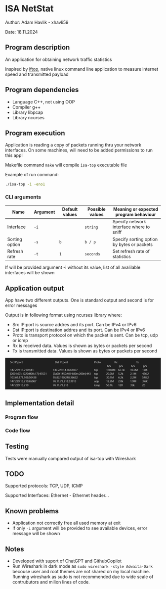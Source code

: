 # ISA NetStat
Author: Adam Havlik - xhavli59

Date: 18.11.2024

## Program description

An application for obtaining network traffic statistics

Inspired by [iftop](https://pdw.ex-parrot.com/iftop/), native linux command line application to measure internet speed and transmitted payload

## Program dependencies

- Language C++, not using OOP
- Compiler g++
- Library libpcap
- Library ncurses

## Program execution

Application is reading a copy of packets running thru your network interfaces. On some machines, will need to be added permissions to run this app!

Makefile command `make` will compile `isa-top` executable file

Example of run command:

``` bash
./isa-top -i -eno1
```

### CLI arguments

| Name              | Argument | Default values | Possible values | Meaning or expected program behaviour
| ----------------- | -------- | -------------- | --------------- | -------------------------------------
| Interface         | `-i`     |                | `string`        | Specify network interface where to sniff 
| Sorting option    | `-s`     | `b`            | `b / p`         | Specify sorting option by bytes or packets
| Refresh rate      | `-t`     | `1`            | `seconds`       | Set refresh rate of statistics

If will be provided argument -i without its value, list of all avalilable interfaces will be shown

## Application output

App have two different outputs. One is standard output and second is for error messages

Output is in following format using ncurses library where:
- Src IP:port is source addres and its port. Can be IPv4 or IPv6 
- Dst IP:port is destination addres and its port. Can be IPv4 or IPv6 
- Proto is transport protocol on which the packet is sent. Can be tcp, udp or icmp
- Rx is received data. Values is shown as bytes or packets per second
- Tx is transmitted data. Values is shown as bytes or packets per second

![OutputExample](docs/OutputExample.png)

## Implementation detail

### Program flow

### Code flow


## Testing

Tests were manually compared output of isa-top with Wireshark

## TODO
Supported protocols:
TCP, UDP, ICMP

Supported Interfaces:
Ethernet - Ethernet header...

## Known problems
- Application not correctly free all used memory at exit
- If only `-i` argument will be provided to see available devices, error message will be shown  

## Notes
- Developed with suport of ChatGPT and GithubCopilot
- Run Wireshark in dark mode as `sudo wireshark -style Adwaita-Dark` becouse user and root themes are not shared on my local machine.
  Running wireshark as sudo is not recommended due to wide scale of contrubutors and milion lines of code.
